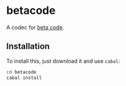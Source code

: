 
# betacode

A codec for [beta code](http://en.wikipedia.org/wiki/Beta_Code).

## Installation

To install this, just download it and use `cabal`:

```bash
cd betacode
cabal install
```


